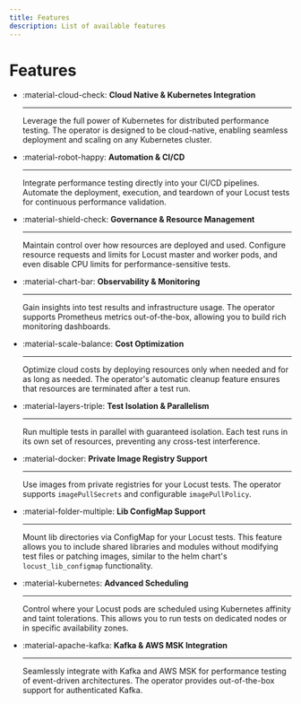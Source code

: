 ```yaml
---
title: Features
description: List of available features 
---
```


# Features

<div class="grid cards" markdown>

-   :material-cloud-check: **Cloud Native & Kubernetes Integration**

    ---

    Leverage the full power of Kubernetes for distributed performance testing. The operator is designed to be cloud-native, enabling seamless deployment and scaling on any Kubernetes cluster.

-   :material-robot-happy: **Automation & CI/CD**

    ---

    Integrate performance testing directly into your CI/CD pipelines. Automate the deployment, execution, and teardown of your Locust tests for continuous performance validation.

-   :material-shield-check: **Governance & Resource Management**

    ---

    Maintain control over how resources are deployed and used. Configure resource requests and limits for Locust master and worker pods, and even disable CPU limits for performance-sensitive tests.

-   :material-chart-bar: **Observability & Monitoring**

    ---

    Gain insights into test results and infrastructure usage. The operator supports Prometheus metrics out-of-the-box, allowing you to build rich monitoring dashboards.

-   :material-scale-balance: **Cost Optimization**

    ---

    Optimize cloud costs by deploying resources only when needed and for as long as needed. The operator's automatic cleanup feature ensures that resources are terminated after a test run.

-   :material-layers-triple: **Test Isolation & Parallelism**

    ---

    Run multiple tests in parallel with guaranteed isolation. Each test runs in its own set of resources, preventing any cross-test interference.

-   :material-docker: **Private Image Registry Support**

    ---

    Use images from private registries for your Locust tests. The operator supports `imagePullSecrets` and configurable `imagePullPolicy`.

-   :material-folder-multiple: **Lib ConfigMap Support**

    ---

    Mount lib directories via ConfigMap for your Locust tests. This feature allows you to include shared libraries and modules without modifying test files or patching images, similar to the helm chart's `locust_lib_configmap` functionality.

-   :material-kubernetes: **Advanced Scheduling**

    ---

    Control where your Locust pods are scheduled using Kubernetes affinity and taint tolerations. This allows you to run tests on dedicated nodes or in specific availability zones.

-   :material-apache-kafka: **Kafka & AWS MSK Integration**

    ---

    Seamlessly integrate with Kafka and AWS MSK for performance testing of event-driven architectures. The operator provides out-of-the-box support for authenticated Kafka.

</div>

